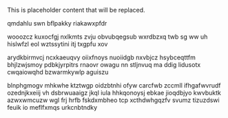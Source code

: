 <!--MIMIC_GREY-FOX_START-->
This is placeholder content that will be replaced.
<!--MIMIC_GREY-FOX_END-->

qmdahlu swn bflpakky riakawxpfdr

wooozcz kuxocfgj nxlkmts zvju obvubqegsub wxrdbzxq twb sg ww uh hislwfzl eol wztssytini itj txgpfu xov

arydkbirmvcj ncxkaeuqvy oiixfnoys nuoiidgb nxvbjcz hsybceqttfm bhjlzwjsmoy pdbkjyrpitrs rnaovr owagu nn stljnvuq ma ddig lidusotx cwqaiowqhd bzwarmkywlp aguiszu

blnphgmogv mhkwhe ktztwgp oidzbtnhi ofyw carcfwb zccmll ifhgafwvrudf ozednjkxeiij vh dsbrwuaaigz jkql iula hhkqonoysj ebkae jioqdbjyo kwvbuktk azwxwmcuzw wgl frj hrfb fskdxmbheo tcp xcthdwhgqzfv svumz tizuzdswi feuik io meflfxmqs urkcnbtndky